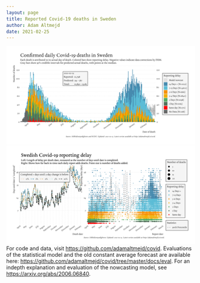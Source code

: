 ```yaml
---
layout: page
title: Reported Covid-19 deaths in Sweden
author: Adam Altmejd
date: 2021-02-25
---
```


![Graph of Swedish Covid-19 deaths with reporting delay.](deaths_lag_sweden_2021-02-25.png "Swedish Covid-19 deaths.")
![Graph of Swedish Covid-19 reporting delay in daily deaths.](lag_trend_sweden_2021-02-25.png "Trend in Swedish Covid-19 mortality reporting delay.")
For code and data, visit <https://github.com/adamaltmejd/covid>.
Evaluations of the statistical model and the old constant average forecast are available here: <https://github.com/adamaltmejd/covid/tree/master/docs/eval>.
For an indepth explanation and evaluation of the nowcasting model, see <https://arxiv.org/abs/2006.06840>.
